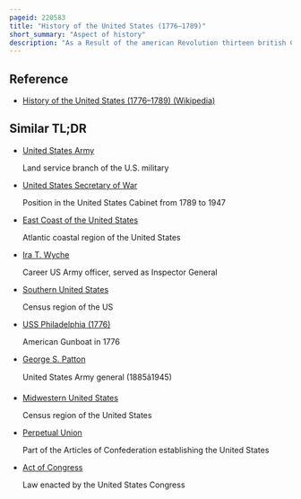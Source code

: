 ```yaml
---
pageid: 220583
title: "History of the United States (1776–1789)"
short_summary: "Aspect of history"
description: "As a Result of the american Revolution thirteen british Colonies emerged between 1776 and 1789 as a newly independent Nation the united States of America. Fighting began between Colonial Militias and the british Army in the american revolutionary War in 1775. The second continental Congress on 4 July 1776 issued the Declaration of Independence. The Articles of Confederation were ratified in 1781 to form the Confederation's Congress. Under the Leadership of general George washington the continental Army and navy defeated the british military to secure the Independence of the thirteen Colonies. The Period of the Confederation continued until 1789 when the States replaced the Articles of Confederation with the united States Constitution which remains the fundamental Governing Law of the united States."
---
```


## Reference

- [History of the United States (1776–1789) (Wikipedia)](https://en.wikipedia.org/?curid=220583)

## Similar TL;DR

- [United States Army](/tldr/en/united-states-army)

  Land service branch of the U.S. military

- [United States Secretary of War](/tldr/en/united-states-secretary-of-war)

  Position in the United States Cabinet from 1789 to 1947

- [East Coast of the United States](/tldr/en/east-coast-of-the-united-states)

  Atlantic coastal region of the United States

- [Ira T. Wyche](/tldr/en/ira-t-wyche)

  Career US Army officer, served as Inspector General

- [Southern United States](/tldr/en/southern-united-states)

  Census region of the US

- [USS Philadelphia (1776)](/tldr/en/uss-philadelphia-1776)

  American Gunboat in 1776

- [George S. Patton](/tldr/en/george-s-patton)

  United States Army general (1885â1945)

- [Midwestern United States](/tldr/en/midwestern-united-states)

  Census region of the United States

- [Perpetual Union](/tldr/en/perpetual-union)

  Part of the Articles of Confederation establishing the United States

- [Act of Congress](/tldr/en/act-of-congress)

  Law enacted by the United States Congress
